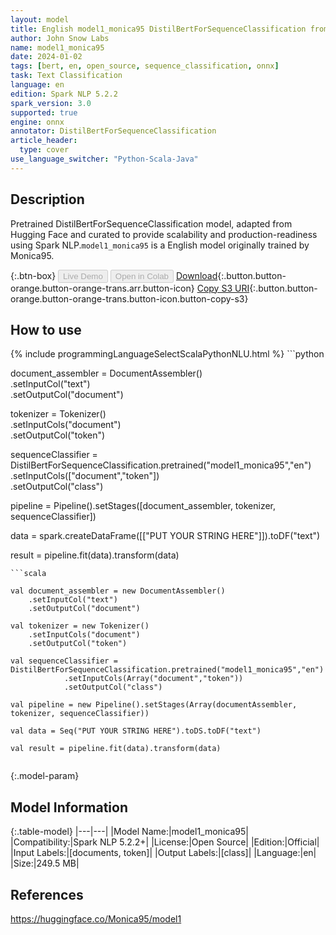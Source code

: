 ```yaml
---
layout: model
title: English model1_monica95 DistilBertForSequenceClassification from Monica95
author: John Snow Labs
name: model1_monica95
date: 2024-01-02
tags: [bert, en, open_source, sequence_classification, onnx]
task: Text Classification
language: en
edition: Spark NLP 5.2.2
spark_version: 3.0
supported: true
engine: onnx
annotator: DistilBertForSequenceClassification
article_header:
  type: cover
use_language_switcher: "Python-Scala-Java"
---
```


## Description

Pretrained DistilBertForSequenceClassification model, adapted from Hugging Face and curated to provide scalability and production-readiness using Spark NLP.`model1_monica95` is a English model originally trained by Monica95.

{:.btn-box}
<button class="button button-orange" disabled>Live Demo</button>
<button class="button button-orange" disabled>Open in Colab</button>
[Download](https://s3.amazonaws.com/auxdata.johnsnowlabs.com/public/models/model1_monica95_en_5.2.2_3.0_1704163058902.zip){:.button.button-orange.button-orange-trans.arr.button-icon}
[Copy S3 URI](s3://auxdata.johnsnowlabs.com/public/models/model1_monica95_en_5.2.2_3.0_1704163058902.zip){:.button.button-orange.button-orange-trans.button-icon.button-copy-s3}

## How to use



<div class="tabs-box" markdown="1">
{% include programmingLanguageSelectScalaPythonNLU.html %}
```python

document_assembler = DocumentAssembler()\
    .setInputCol("text")\
    .setOutputCol("document")

tokenizer = Tokenizer()\
    .setInputCols("document")\
    .setOutputCol("token")  
    
sequenceClassifier = DistilBertForSequenceClassification.pretrained("model1_monica95","en")\
            .setInputCols(["document","token"])\
            .setOutputCol("class")

pipeline = Pipeline().setStages([document_assembler, tokenizer, sequenceClassifier])

data = spark.createDataFrame([["PUT YOUR STRING HERE"]]).toDF("text")

result = pipeline.fit(data).transform(data)

```
```scala

val document_assembler = new DocumentAssembler()
    .setInputCol("text")
    .setOutputCol("document")

val tokenizer = new Tokenizer()
    .setInputCols("document") 
    .setOutputCol("token")  
    
val sequenceClassifier = DistilBertForSequenceClassification.pretrained("model1_monica95","en")
            .setInputCols(Array("document","token"))
            .setOutputCol("class")

val pipeline = new Pipeline().setStages(Array(documentAssembler, tokenizer, sequenceClassifier))

val data = Seq("PUT YOUR STRING HERE").toDS.toDF("text")

val result = pipeline.fit(data).transform(data)


```
</div>

{:.model-param}
## Model Information

{:.table-model}
|---|---|
|Model Name:|model1_monica95|
|Compatibility:|Spark NLP 5.2.2+|
|License:|Open Source|
|Edition:|Official|
|Input Labels:|[documents, token]|
|Output Labels:|[class]|
|Language:|en|
|Size:|249.5 MB|

## References

https://huggingface.co/Monica95/model1